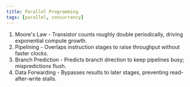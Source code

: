 ```yaml
---
title: Parallel Programming
tags: [parallel, concurrency]
---
```


1. Moore's Law - Transistor counts roughly double periodically, driving exponential compute growth.
2. Pipelining - Overlaps instruction stages to raise throughput without faster clocks.
3. Branch Prediction - Predicts branch direction to keep pipelines busy; mispredictions flush.
4. Data Forwarding - Bypasses results to later stages, preventing read-after-write stalls.
